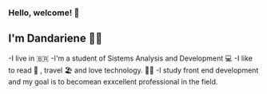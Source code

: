### Hello, welcome! 👋
## I'm Dandariene :woman_technologist:

-I live in 🇧🇷
-I'm a student of Sistems Analysis and Development :computer:
-I like to read :open_book: , travel :beach_umbrella: and love technology. :woman_technologist:
-I study front end development and my goal is to becomean exxcellent professional in the field.



<!--
**Dandariene/Dandariene** is a ✨ _special_ ✨ repository because its `README.md` (this file) appears on your GitHub profile.

Here are some ideas to get you started:

- 🔭 I’m currently working on ...
- 🌱 I’m currently learning ...
- 👯 I’m looking to collaborate on ...
- 🤔 I’m looking for help with ...
- 💬 Ask me about ...
- 📫 How to reach me: ...
- 😄 Pronouns: ...
- ⚡ Fun fact: ...
-->
